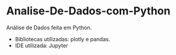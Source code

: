 # Analise-De-Dados-com-Python
Análise de Dados feita em Python.
- Bibliotecas utilizadas: plotly e pandas.
- IDE utilizada: Jupyter
